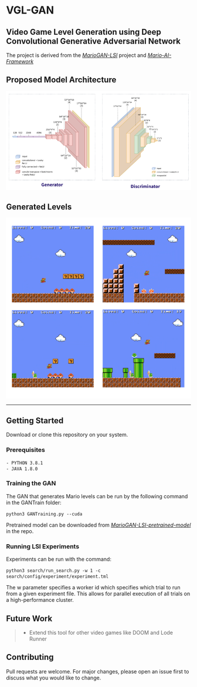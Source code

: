 # VGL-GAN
## Video Game Level Generation using Deep Convolutional Generative Adversarial Network

The project is derived from the *[MarioGAN-LSI](https://github.com/icaros-usc/MarioGAN-LSI)* project and *[Mario-AI-Framework](https://github.com/amidos2006/Mario-AI-Framework)* 

## Proposed Model Architecture
![Model-Design](https://github.com/abhinav-bohra/VGL-GAN/blob/main/Docs/Model.png)

## Generated Levels
![Model-Design](https://github.com/abhinav-bohra/VGL-GAN/blob/main/Docs/Levels.png)

-----

## Getting Started

Download or clone this repository on your system.

### Prerequisites
```
- PYTHON 3.8.1
- JAVA 1.8.0
```

### Training the GAN
The GAN that generates Mario levels can be run by the following command in the GANTrain folder:

```
python3 GANTraining.py --cuda
```

Pretrained model can be downloaded from *[MarioGAN-LSI-pretrained-model](https://github.com/icaros-usc/MarioGAN-LSI/blob/master/GANTrain/samples/netG_epoch_4999_7684.pth)* in the repo.

### Running LSI Experiments
Experiments can be run with the command:
```
python3 search/run_search.py -w 1 -c search/config/experiment/experiment.tml
```

The w parameter specifies a worker id which specifies which trial to run from a given experiment file. This allows for parallel execution of all trials on a high-performance cluster.

## Future Work
> - Extend this tool for other video games like DOOM and Lode Runner

## Contributing

Pull requests are welcome. For major changes, please open an issue first to discuss what you would like to change.
